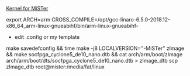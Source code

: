 [Kernel for MiSTer](https://github.com/MiSTer-devel/Main_MiSTer/wiki/Compiling-the-Linux-kernel-for-MiSTer)

export ARCH=arm CROSS_COMPILE=/opt/gcc-linaro-6.5.0-2018.12-x86_64_arm-linux-gnueabihf/bin/arm-linux-gnueabihf-

* edit .config or my template

make savedefconfig && time make -j8 LOCALVERSION="-MiSTer" zImage && make socfpga_cyclone5_de10_nano.dtb && cat arch/arm/boot/zImage arch/arm/boot/dts/socfpga_cyclone5_de10_nano.dtb > zImage_dtb
scp zImage_dtb root@mister:/media/fat/linux
